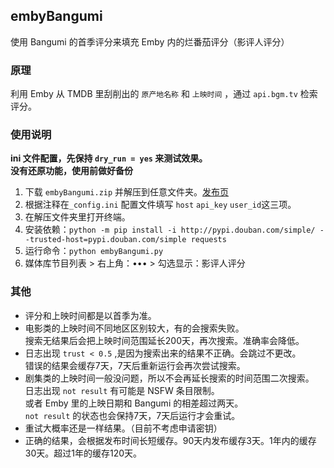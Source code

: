 ## embyBangumi

使用 Bangumi 的首季评分来填充 Emby 内的烂番茄评分（影评人评分）

### 原理

利用 Emby 从 TMDB 里刮削出的 `原产地名称` 和 `上映时间` ，通过 `api.bgm.tv` 检索评分。

### 使用说明

**ini 文件配置，先保持 `dry_run = yes` 来测试效果。**  
**没有还原功能，使用前做好备份**

1. 下载 `embyBangumi.zip`
   并解压到任意文件夹。[发布页](https://github.com/kjtsune/embyToLocalPlayer/releases/tag/embyBangumi)
2. 根据注释在`_config.ini` 配置文件填写 `host` `api_key` `user_id`这三项。
3. 在解压文件夹里打开终端。
4. 安装依赖：`python -m pip install -i http://pypi.douban.com/simple/ --trusted-host=pypi.douban.com/simple requests`
5. 运行命令：`python embyBangumi.py`
6. 媒体库节目列表 > 右上角：••• > 勾选显示：影评人评分

### 其他

* 评分和上映时间都是以首季为准。
* 电影类的上映时间不同地区区别较大，有的会搜索失败。  
  搜索无结果后会把上映时间范围延长200天，再次搜索。准确率会降低。
* 日志出现 `trust < 0.5` ,是因为搜索出来的结果不正确。会跳过不更改。  
  错误的结果会缓存7天，7天后重新运行会再次尝试搜索。
* 剧集类的上映时间一般没问题，所以不会再延长搜索的时间范围二次搜索。  
  日志出现 `not result` 有可能是 NSFW 条目限制。  
  或者 Emby 里的上映日期和 Bangumi 的相差超过两天。  
  `not result` 的状态也会保持7天，7天后运行才会重试。
* 重试大概率还是一样结果。（目前不考虑申请密钥）
* 正确的结果，会根据发布时间长短缓存。90天内发布缓存3天。1年内的缓存30天。超过1年的缓存120天。
